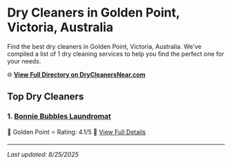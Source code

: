 # Dry Cleaners in Golden Point, Victoria, Australia

Find the best dry cleaners in Golden Point, Victoria, Australia. We've compiled a list of 1 dry cleaning services to help you find the perfect one for your needs.

🌐 **[View Full Directory on DryCleanersNear.com](https://drycleanersnear.com/city/Australia/Victoria/Golden%20Point)**

## Top Dry Cleaners

### 1. [Bonnie Bubbles Laundromat](https://drycleanersnear.com/dryCleaner/689e94a6e14d6a68167175ca/bonnie-bubbles-laundromat)
📍 Golden Point
⭐ Rating: 4.1/5
🔗 [View Full Details](https://drycleanersnear.com/dryCleaner/689e94a6e14d6a68167175ca/bonnie-bubbles-laundromat)


---

*Last updated: 8/25/2025*

